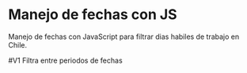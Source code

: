 # Manejo de fechas con JS
Manejo de fechas con JavaScript para filtrar dias habiles de trabajo en Chile.

#V1 Filtra entre periodos de fechas
